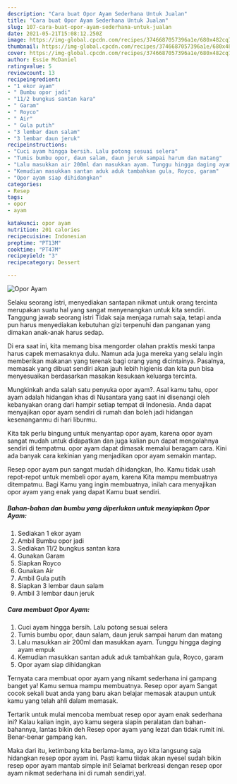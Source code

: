 ```yaml
---
description: "Cara buat Opor Ayam Sederhana Untuk Jualan"
title: "Cara buat Opor Ayam Sederhana Untuk Jualan"
slug: 107-cara-buat-opor-ayam-sederhana-untuk-jualan
date: 2021-05-21T15:08:12.250Z
image: https://img-global.cpcdn.com/recipes/3746687057396a1e/680x482cq70/opor-ayam-foto-resep-utama.jpg
thumbnail: https://img-global.cpcdn.com/recipes/3746687057396a1e/680x482cq70/opor-ayam-foto-resep-utama.jpg
cover: https://img-global.cpcdn.com/recipes/3746687057396a1e/680x482cq70/opor-ayam-foto-resep-utama.jpg
author: Essie McDaniel
ratingvalue: 5
reviewcount: 13
recipeingredient:
- "1 ekor ayam"
- " Bumbu opor jadi"
- "11/2 bungkus santan kara"
- " Garam"
- " Royco"
- " Air"
- " Gula putih"
- "3 lembar daun salam"
- "3 lembar daun jeruk"
recipeinstructions:
- "Cuci ayam hingga bersih. Lalu potong sesuai selera"
- "Tumis bumbu opor, daun salam, daun jeruk sampai harum dan matang"
- "Lalu masukkan air 200ml dan masukkan ayam. Tunggu hingga daging ayam empuk"
- "Kemudian masukkan santan aduk aduk tambahkan gula, Royco, garam"
- "Opor ayam siap dihidangkan"
categories:
- Resep
tags:
- opor
- ayam

katakunci: opor ayam 
nutrition: 201 calories
recipecuisine: Indonesian
preptime: "PT13M"
cooktime: "PT47M"
recipeyield: "3"
recipecategory: Dessert

---
```



![Opor Ayam](https://img-global.cpcdn.com/recipes/3746687057396a1e/680x482cq70/opor-ayam-foto-resep-utama.jpg)

Selaku seorang istri, menyediakan santapan nikmat untuk orang tercinta merupakan suatu hal yang sangat menyenangkan untuk kita sendiri. Tanggung jawab seorang istri Tidak saja menjaga rumah saja, tetapi anda pun harus menyediakan kebutuhan gizi terpenuhi dan panganan yang dimakan anak-anak harus sedap.

Di era  saat ini, kita memang bisa mengorder olahan praktis meski tanpa harus capek memasaknya dulu. Namun ada juga mereka yang selalu ingin memberikan makanan yang terenak bagi orang yang dicintainya. Pasalnya, memasak yang dibuat sendiri akan jauh lebih higienis dan kita pun bisa menyesuaikan berdasarkan masakan kesukaan keluarga tercinta. 



Mungkinkah anda salah satu penyuka opor ayam?. Asal kamu tahu, opor ayam adalah hidangan khas di Nusantara yang saat ini disenangi oleh kebanyakan orang dari hampir setiap tempat di Indonesia. Anda dapat menyajikan opor ayam sendiri di rumah dan boleh jadi hidangan kesenanganmu di hari liburmu.

Kita tak perlu bingung untuk menyantap opor ayam, karena opor ayam sangat mudah untuk didapatkan dan juga kalian pun dapat mengolahnya sendiri di tempatmu. opor ayam dapat dimasak memalui beragam cara. Kini ada banyak cara kekinian yang menjadikan opor ayam semakin mantap.

Resep opor ayam pun sangat mudah dihidangkan, lho. Kamu tidak usah repot-repot untuk membeli opor ayam, karena Kita mampu membuatnya ditempatmu. Bagi Kamu yang ingin membuatnya, inilah cara menyajikan opor ayam yang enak yang dapat Kamu buat sendiri.

<!--inarticleads1-->

##### Bahan-bahan dan bumbu yang diperlukan untuk menyiapkan Opor Ayam:

1. Sediakan 1 ekor ayam
1. Ambil  Bumbu opor jadi
1. Sediakan 11/2 bungkus santan kara
1. Gunakan  Garam
1. Siapkan  Royco
1. Gunakan  Air
1. Ambil  Gula putih
1. Siapkan 3 lembar daun salam
1. Ambil 3 lembar daun jeruk




<!--inarticleads2-->

##### Cara membuat Opor Ayam:

1. Cuci ayam hingga bersih. Lalu potong sesuai selera
1. Tumis bumbu opor, daun salam, daun jeruk sampai harum dan matang
1. Lalu masukkan air 200ml dan masukkan ayam. Tunggu hingga daging ayam empuk
1. Kemudian masukkan santan aduk aduk tambahkan gula, Royco, garam
1. Opor ayam siap dihidangkan




Ternyata cara membuat opor ayam yang nikamt sederhana ini gampang banget ya! Kamu semua mampu membuatnya. Resep opor ayam Sangat cocok sekali buat anda yang baru akan belajar memasak ataupun untuk kamu yang telah ahli dalam memasak.

Tertarik untuk mulai mencoba membuat resep opor ayam enak sederhana ini? Kalau kalian ingin, ayo kamu segera siapin peralatan dan bahan-bahannya, lantas bikin deh Resep opor ayam yang lezat dan tidak rumit ini. Benar-benar gampang kan. 

Maka dari itu, ketimbang kita berlama-lama, ayo kita langsung saja hidangkan resep opor ayam ini. Pasti kamu tiidak akan nyesel sudah bikin resep opor ayam mantab simple ini! Selamat berkreasi dengan resep opor ayam nikmat sederhana ini di rumah sendiri,ya!.

